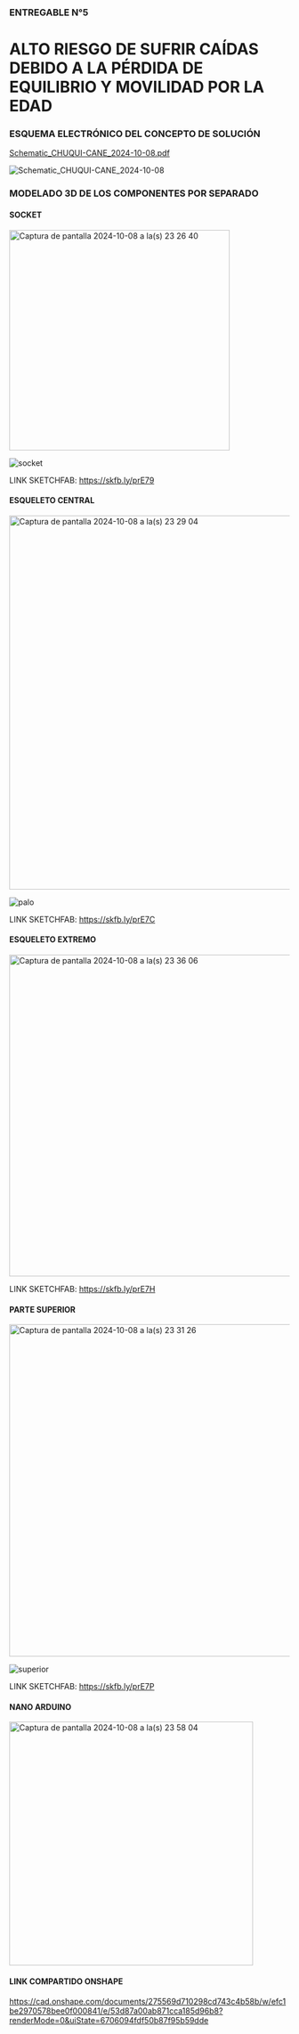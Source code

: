 ### ENTREGABLE N°5
# ALTO RIESGO DE SUFRIR CAÍDAS DEBIDO A LA PÉRDIDA DE EQUILIBRIO Y MOVILIDAD POR LA EDAD

### ESQUEMA ELECTRÓNICO DEL CONCEPTO DE SOLUCIÓN 
[Schematic_CHUQUI-CANE_2024-10-08.pdf](https://github.com/user-attachments/files/17302143/Schematic_CHUQUI-CANE_2024-10-08.pdf)

![Schematic_CHUQUI-CANE_2024-10-08](https://github.com/user-attachments/assets/6ca41888-8242-424e-b8f8-7cb8bd6e5ab7)


### MODELADO 3D DE LOS COMPONENTES POR SEPARADO
#### SOCKET
<img width="396" alt="Captura de pantalla 2024-10-08 a la(s) 23 26 40" src="https://github.com/user-attachments/assets/3ae0cec1-45b0-44b1-9392-d4d44b1366f0">  

![socket](https://github.com/user-attachments/assets/6041f87d-c722-4f9b-a5b0-942779e95e3d)


LINK SKETCHFAB: https://skfb.ly/prE79

#### ESQUELETO CENTRAL
<img width="672" alt="Captura de pantalla 2024-10-08 a la(s) 23 29 04" src="https://github.com/user-attachments/assets/e18499c3-7d9b-40ec-9c96-c7b3ed68c43b">

![palo](https://github.com/user-attachments/assets/43aedaff-c2de-4454-aeab-f6c06cb0b4cf)


LINK SKETCHFAB: https://skfb.ly/prE7C

#### ESQUELETO EXTREMO
<img width="578" alt="Captura de pantalla 2024-10-08 a la(s) 23 36 06" src="https://github.com/user-attachments/assets/f22f2f50-166d-4806-8ced-521253fba50a">


LINK SKETCHFAB: https://skfb.ly/prE7H

#### PARTE SUPERIOR
<img width="597" alt="Captura de pantalla 2024-10-08 a la(s) 23 31 26" src="https://github.com/user-attachments/assets/a31a56df-25a4-45ec-9c02-f88b767c9dc3">

![superior](https://github.com/user-attachments/assets/8d624c7a-a2d0-4d9f-a738-da84ed24bbc7)


LINK SKETCHFAB: https://skfb.ly/prE7P

#### NANO ARDUINO
<img width="438" alt="Captura de pantalla 2024-10-08 a la(s) 23 58 04" src="https://github.com/user-attachments/assets/8279042d-eaf2-43c0-8f87-a7bb76ca63c0">


#### LINK COMPARTIDO ONSHAPE


https://cad.onshape.com/documents/275569d710298cd743c4b58b/w/efc1be2970578bee0f000841/e/53d87a00ab871cca185d96b8?renderMode=0&uiState=6706094fdf50b87f95b59dde
